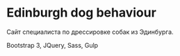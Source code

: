 <h1>Edinburgh dog behaviour</h1>

<p>
	Сайт специалиста по дрессировке собак из Эдинбурга.
</p>

<p>Bootstrap 3, JQuery, Sass, Gulp</p>